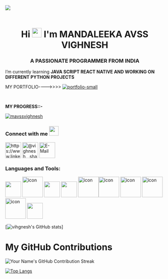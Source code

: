 <img src="https://github.com/Anmol-Baranwal/Cool-GIFs-For-GitHub/assets/74038190/d48893bd-0757-481c-8d7e-ba3e163feae7" />
<br><br>



<h1 align="center">Hi <img src="https://raw.githubusercontent.com/MartinHeinz/MartinHeinz/master/wave.gif" width="30px" height="30px" /> I'm MANDALEEKA AVSS VIGHNESH</h1>
<h3 align="center">A PASSIONATE PROGRAMMER FROM INDIA</h3>

 I’m currently learning **JAVA SCRIPT REACT NATIVE AND WORKING ON DIFFERENT PYTHON PROJECTS**


 MY PORTFOLIO---->>>> <A HREF="https://mavssvighnesh.github.io/v/">![portfolio-small](https://github.com/mavssvighnesh/mavssvighnesh/assets/109013315/8996eb55-9ade-4b6d-9656-820ab75a1e49)</A>

<BR>

 **MY PROGRESS::-**

 <p align="left"> <a href="https://github.com/ryo-ma/github-profile-trophy"><img src="https://github-profile-trophy.vercel.app/?username=mavssvighnesh" alt="mavssvighnesh" /></a> </p>

 
<h3 align="left">Connect with me  <img src="https://github.com/TheDudeThatCode/TheDudeThatCode/blob/master/Assets/Handshake.gif" height="30px"></h3>
<p align="left">
<a href="https://www.linkedin.com/in/mandaleeka-avss-vighnesh-7ba848230/"target="blank"><img align="center" src="https://user-images.githubusercontent.com/74038190/235294012-0a55e343-37ad-4b0f-924f-c8431d9d2483.gif" alt="https://www.linkedin.com/in/mandaleeka-avss-vighnesh-7ba848230/" height="50" width="50" /></a>
<a href="https://instagram.com/vighnesh__sharma?igshid=NzZlODBkYWE4Ng==" target="blank"><img align="center" src="https://user-images.githubusercontent.com/74038190/235294013-a33e5c43-a01c-43f6-b44d-a406d8b4ab75.gif" alt="@vighnesh__sharma" height="50" width="50" /></a>
<a href="mailto:vighneshmandaleeka@gmail.com"><img align="center" src="https://user-images.githubusercontent.com/74038190/216122065-2f028bae-25d6-4a3c-bc9f-175394ed5011.png" alt="E-Mail" width="50" /></a>
</p>


</p>
<h3 align="left">Languages and Tools:</h3>
<p align="left"> 

  <img  src="https://github.com/Anmol-Baranwal/Cool-GIFs-For-GitHub/assets/74038190/e0d299f2-767c-4c21-bd49-90f2a19f1a78" width="50">
  <img src="https://techstack-generator.vercel.app/cpp-icon.svg" alt="icon" width="65" height="65" /> <img src="https://github.com/Anmol-Baranwal/Cool-GIFs-For-GitHub/assets/74038190/29fd6286-4e7b-4d6c-818f-c4765d5e39a9" width="50">
<img src="https://github.com/Anmol-Baranwal/Cool-GIFs-For-GitHub/assets/74038190/67f477ed-6624-42da-99f0-1a7b1a16eecb" width="50">
 <img src="https://techstack-generator.vercel.app/java-icon.svg" alt="icon" width="65" height="65" /><img src="https://techstack-generator.vercel.app/js-icon.svg" alt="icon" width="65" height="65" />
 <img src="https://techstack-generator.vercel.app/mysql-icon.svg" alt="icon" width="65" height="65" />
 <img src="https://techstack-generator.vercel.app/aws-icon.svg" alt="icon" width="65" height="65" /> <img src="https://techstack-generator.vercel.app/python-icon.svg" alt="icon" width="65" height="65" />
 <img src="https://user-images.githubusercontent.com/74038190/212257465-7ce8d493-cac5-494e-982a-5a9deb852c4b.gif" width="50">
</a></p>

<span> [![vihgnesh's GitHub stats](https://github-readme-stats.vercel.app/api?username=mavssvighnesh\&show_icons=true\&theme=radical)]
# My GitHub Contributions

![Your Name's GitHub Contribution Streak](https://github-readme-streak-stats.herokuapp.com/?user=mavssvighnesh&theme=dark)





[![Top Langs](https://github-readme-stats.vercel.app/api/top-langs/?username=mavssvighnesh\&layout=pie)](https://github.com/mavssvighnesh/github-readme-stats)
